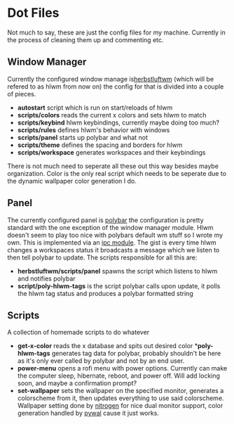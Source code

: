# Dot Files #

Not much to say, these are just the config files for my machine. Currently
in the process of cleaning them up and commenting etc.

## Window Manager ##

Currently the configured window manage is[herbstluftwm](https://herbstluftwm.org)
(which will be refered to as hlwm from now on) the config for that is divided 
into a couple of pieces.

  * **autostart** script which is run on start/reloads of hlwm
  * **scripts/colors** reads the current x colors and sets hlwm to match
  * **scripts/keybind** hlwm keybindings, currently maybe doing too much?
  * **scripts/rules** defines hlwm's behavior with windows
  * **scripts/panel** starts up polybar and what not
  * **scripts/theme** defines the spacing and borders for hlwm
  * **scripts/workspace** generates workspaces and their keybindings
 
 There is not much need to seperate all these out this way besides maybe organization.
 Color is the only real script which needs to be seperate due to the dynamic wallpaper
 color generation I do.
 
## Panel ##

The currently configured panel is [polybar](https://github.com/jaagr/polybar)
the configuration is pretty standard with the one exception of the window manager
module. Hlwm doesn't seem to play too nice with polybars default wm stuff so I wrote
my own. This is implemented via an [ipc module](https://github.com/jaagr/polybar/wiki/Module:-ipc).
The gist is every time hlwm changes a workspaces status it broadcasts a message which we 
listen to then tell polybar to update. The scripts responsible for all this are:

  * **herbstluftwm/scripts/panel** spawns the script which listens to hlwm and notifies polybar
  * **script/poly-hlwm-tags** is the script polybar calls upon update, it polls the hlwm tag status
  and produces a polybar formatted string
  
## Scripts ##
A collection of homemade scripts to do whatever

  * **get-x-color** reads the x database and spits out desired color
  ***poly-hlwm-tags** generates tag data for polybar, probably shouldn't be 
  here as it's only ever called by polybar and not by an end user.
  * **power-menu** opens a rofi menu with power options. Currently can make the computer
  sleep, hibernate, reboot, and power off. Will add locking soon, and maybe a confirmation
  prompt?
  * **set-wallpaper** sets the wallpaper on the specified monitor, generates a colorscheme
  from it, then updates everything to use said colorscheme. Wallpaper setting done by 
  [nitrogen](https://github.com/l3ib/nitrogen) for nice dual monitor support, 
  color generation handled by [pywal](https://github.com/dylanaraps/pywal) cause it just works.

